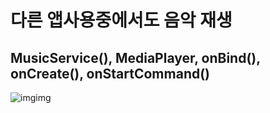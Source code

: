 # 다른 앱사용중에서도 음악 재생
## MusicService(), MediaPlayer, onBind(), onCreate(), onStartCommand()
![imgimg](https://user-images.githubusercontent.com/74415859/130607932-4ef9565c-3e4c-46a2-90dd-5a83ca1507ee.png)
